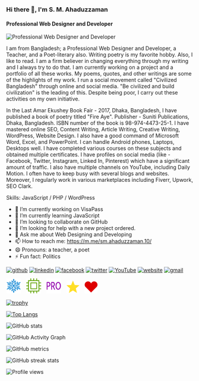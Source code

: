 ### Hi there 👋, I'm S. M. Ahaduzzaman
#### Professional Web Designer and Developer
![Professional Web Designer and Developer](https://scontent.fdac23-1.fna.fbcdn.net/v/t39.30808-6/240658175_408986190922020_381756558977716361_n.png?_nc_cat=106&ccb=1-5&_nc_sid=e3f864&_nc_ohc=AMxR7FYa5z0AX8VrxCA&_nc_ht=scontent.fdac23-1.fna&oh=7c2b5ca014a5481113a8088ae2ee1964&oe=619CC7D6)

I am from Bangladesh; a Professional Web Designer and Developer, a Teacher, and a Poet-literary also. Writing poetry is my favorite hobby. Also, I like to read. I am a firm believer in changing everything through my writing and I always try to do that.
I am currently working on a project and a portfolio of all these works. My poems, quotes, and other writings are some of the highlights of my work.
I run a social movement called "Civilized Bangladesh" through online and social media. "Be civilized and build civilization" is the leading of this. Despite being poor, I carry out these activities on my own initiative.

In the Last Amar Ekushey Book Fair - 2017, Dhaka, Bangladesh, I have published a book of poetry titled "Fire Aye". Publisher - Suniti Publications, Dhaka, Bangladesh. ISBN number of the book is 98-974-4473-25-1.
I have mastered online SEO, Content Writing, Article Writing, Creative Writing, WordPress, Website Design. I also have a good command of Microsoft Word, Excel, and PowerPoint. I can handle Android phones, Laptops, Desktops well. I have completed various courses on these subjects and obtained multiple certificates.
I have profiles on social media (like - Facebook, Twitter, Instagram, Linked In, Pinterest) which have a significant amount of traffic. I also have multiple channels on YouTube, including Daily Motion. I often have to keep busy with several blogs and websites. Moreover, I regularly work in various marketplaces including Fiverr, Upwork, SEO Clark.


Skills: JavaScript / PHP / WordPress

- 🔭 I’m currently working on VisaPass 
- 🌱 I’m currently learning JavaScript 
- 👯 I’m looking to collaborate on GitHub 
- 🤔 I’m looking for help with a new project ordered. 
- 💬 Ask me about Web Designing and Developing 
- 📫 How to reach me: https://m.me/sm.ahaduzzaman.10/ 
- 😄 Pronouns: a teacher, a poet 
- ⚡ Fun fact: Politics 


[<img src='https://cdn.jsdelivr.net/npm/simple-icons@3.0.1/icons/github.svg' alt='github' height='40'>](https://github.com/https://github.com/smahaduzzaman)  [<img src='https://cdn.jsdelivr.net/npm/simple-icons@3.0.1/icons/linkedin.svg' alt='linkedin' height='40'>](https://www.linkedin.com/in/https://www.linkedin.com/in/s-m-ahaduzzaman-b5a727199//)  [<img src='https://cdn.jsdelivr.net/npm/simple-icons@3.0.1/icons/facebook.svg' alt='facebook' height='40'>](https://www.facebook.com/https://www.facebook.com/sm.ahaduzzaman.10/)  [<img src='https://cdn.jsdelivr.net/npm/simple-icons@3.0.1/icons/twitter.svg' alt='twitter' height='40'>](https://twitter.com/https://twitter.com/SovvoBangladesh)  [<img src='https://cdn.jsdelivr.net/npm/simple-icons@3.0.1/icons/youtube.svg' alt='YouTube' height='40'>](https://www.youtube.com/channel/https://www.youtube.com/channel/UC8QRD-tdHlm69iJb8KP9q5g)  [<img src='https://cdn.jsdelivr.net/npm/simple-icons@3.0.1/icons/icloud.svg' alt='website' height='40'>](https://visapass.info)  [<img src='https://cdn.jsdelivr.net/npm/simple-icons@3.0.1/icons/gmail.svg' alt='gmail' height='40'>](smahaduzzaman96@gmail.com)  

<a href='https://archiveprogram.github.com/'><img src='https://raw.githubusercontent.com/acervenky/animated-github-badges/master/assets/acbadge.gif' width='40' height='40'></a> <a href='https://docs.github.com/en/developers'><img src='https://raw.githubusercontent.com/acervenky/animated-github-badges/master/assets/devbadge.gif' width='40' height='40'></a> <a href='https://github.com/pricing'><img src='https://raw.githubusercontent.com/acervenky/animated-github-badges/master/assets/pro.gif' width='40' height='40'></a> <a href='https://stars.github.com/'><img src='https://raw.githubusercontent.com/acervenky/animated-github-badges/master/assets/starbadge.gif' width='35' height='35'></a> <a href='https://docs.github.com/en/github/supporting-the-open-source-community-with-github-sponsors'><img src='https://raw.githubusercontent.com/acervenky/animated-github-badges/master/assets/sponsorbadge.gif' width='35' height='35'></a> 

[![trophy](https://github-profile-trophy.vercel.app/?username=https://github.com/smahaduzzaman)](https://github.com/ryo-ma/github-profile-trophy)

[![Top Langs](https://github-readme-stats.vercel.app/api/top-langs/?username=https://github.com/smahaduzzaman)](https://github.com/anuraghazra/github-readme-stats)

![GitHub stats](https://github-readme-stats.vercel.app/api?username=https://github.com/smahaduzzaman&show_icons=true&count_private=true)  

![GitHub Activity Graph](https://activity-graph.herokuapp.com/graph?username=https://github.com/smahaduzzaman)  

![GitHub metrics](https://metrics.lecoq.io/https://github.com/smahaduzzaman)  

![GitHub streak stats](https://github-readme-streak-stats.herokuapp.com/?user=https://github.com/smahaduzzaman)  

![Profile views](https://gpvc.arturio.dev/https://github.com/smahaduzzaman)  
